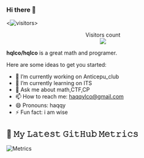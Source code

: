 ### Hi there 👋

<![visitors](https://visitor-badge-reloaded.herokuapp.com/badge?page_id=hqlco.hqlco&color=00cf00)>

<p align="center"> 
  Visitors count<br>
  <img src="https://profile-counter.glitch.me/hqlco/count.svg" />
</p>

**hqlco/hqlco** is a great math and programer.

Here are some ideas to get you started:

- 🔭 I’m currently working on Anticepu_club
- 🌱 I’m currently learning on ITS
- 💬 Ask me about math,CTF,CP
- 📫 How to reach me: haqqylco@gmail.com
- 😄 Pronouns: haqqy
- ⚡ Fun fact: i am wise

## 🔔 𝙼𝚢 𝙻𝚊𝚝𝚎𝚜𝚝 𝙶𝚒𝚝𝙷𝚞𝚋 𝙼𝚎𝚝𝚛𝚒𝚌𝚜
![Metrics](https://metrics.lecoq.io/hqlco?template=classic&base.header=0&gists=1&lines=1&config.timezone=America%2FToronto)

